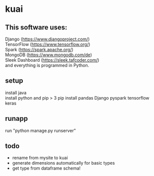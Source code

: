 # kuai
## This software uses:
Django (https://www.djangoproject.com/)  
TensorFlow (https://www.tensorflow.org/)  
Spark (https://spark.apache.org/)  
MongoDB (https://www.mongodb.com/de)  
Sleek Dashboard (https://sleek.tafcoder.com/)  
and everything is programmed in Python.  

## setup
install java  
install python and pip  > 3
pip install pandas Django pyspark tensorflow keras  
## runapp
run "python manage.py runserver"

## todo
* rename from mysite to kuai
* generate dimensions automatically for basic types
* get type from dataframe schema!
